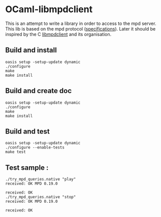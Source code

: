 # OCaml-libmpdclient

This is an attempt to write a library in order to access to the mpd server.
This lib is based on the mpd protocol ([specifications](https://www.musicpd.org/doc/protocol/)).
Later it should be inspired by the C [libmpdclient](https://www.musicpd.org/libs/libmpdclient/) and its organisation.

## Build and install

    oasis setup -setup-update dynamic
    ./configure
    make
    make install

## Build and create doc

    oasis setup -setup-update dynamic
    ./configure
    make
    make install

## Build and test

    oasis setup -setup-update dynamic
    ./configure --enable-tests
    make test

## Test sample :

    ./try_mpd_queries.native "play"
    received: OK MPD 0.19.0

    received: OK
    ./try_mpd_queries.native "stop"
    received: OK MPD 0.19.0

    received: OK

